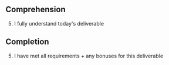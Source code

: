 ## Comprehension

5. I fully understand today's deliverable

## Completion

5. I have met all requirements + any bonuses for this deliverable
